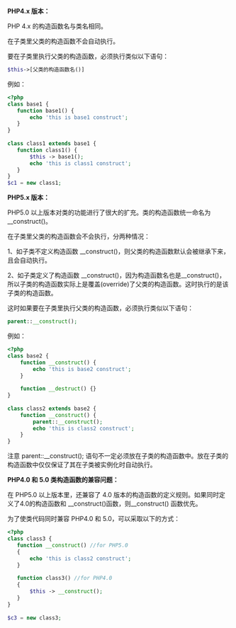 **PHP4.x 版本：**

PHP 4.x 的构造函数名与类名相同。

在子类里父类的构造函数不会自动执行。

要在子类里执行父类的构造函数，必须执行类似以下语句：

```php
$this->[父类的构造函数名()]
```

例如：

```php
<?php
class base1 {
   function base1() {
       echo 'this is base1 construct';
   }
}
 
class class1 extends base1 {
   function class1() {
       $this -> base1();
       echo 'this is class1 construct';
   }
}
$c1 = new class1;
```

**PHP5.x 版本：**

PHP5.0 以上版本对类的功能进行了很大的扩充。类的构造函数统一命名为\_\_construct\(\)。

在子类里父类的构造函数会不会执行，分两种情况：

1、如子类不定义构造函数 \_\_construct\(\)，则父类的构造函数默认会被继承下来，且会自动执行。

2、如子类定义了构造函数 \_\_construct\(\)，因为构造函数名也是\_\_construct\(\)，所以子类的构造函数实际上是覆盖\(override\)了父类的构造函数。这时执行的是该子类的构造函数。

这时如果要在子类里执行父类的构造函数，必须执行类似以下语句：

```php
parent::__construct();
```

例如：

```php
<?php
class base2 {
    function __construct() {
        echo 'this is base2 construct';
    }
 
    function __destruct() {}
}
 
class class2 extends base2 {
    function __construct() {
        parent::__construct();
        echo 'this is class2 construct';
    }
}
```

注意 parent::\_\_construct\(\); 语句不一定必须放在子类的构造函数中。放在子类的构造函数中仅仅保证了其在子类被实例化时自动执行。

**PHP4.0 和 5.0 类构造函数的兼容问题：**

在 PHP5.0 以上版本里，还兼容了 4.0 版本的构造函数的定义规则。如果同时定义了4.0的构造函数和 \_\_construct\(\)函数，则\_\_construct\(\) 函数优先。

为了使类代码同时兼容 PHP4.0 和 5.0，可以采取以下的方式：

```php
<?php
class class3 {
   function __construct() //for PHP5.0
   {
       echo 'this is class2 construct';
   }
 
   function class3() //for PHP4.0
   {
       $this -> __construct();
   }
}
 
$c3 = new class3;
```



